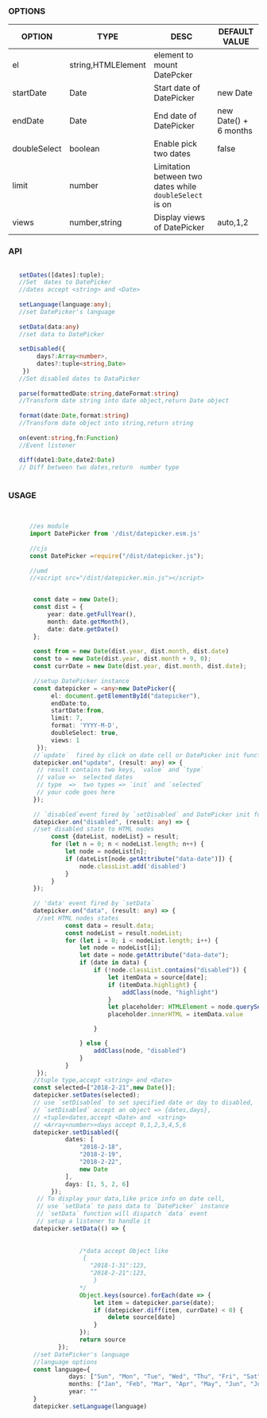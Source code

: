 
### OPTIONS

| OPTION       | TYPE               | DESC                                     | DEFAULT VALUE         |
|--------------|--------------------|------------------------------------------|-----------------------|
| el           | string,HTMLElement | element to mount DatePcker               |                       |
| startDate    | Date               | Start date of DatePicker                 | new Date              |
| endDate      | Date               | End date of DatePicker                   | new Date() + 6 months |
| doubleSelect | boolean            | Enable pick two dates                    | false                 |
| limit        | number             | Limitation between two dates while `doubleSelect` is on |                       |
| views        | number,string      | Display views of DatePicker              | auto,1,2              |
	
	
###  API


```typescript

   setDates([dates]:tuple);
   //Set  dates to DatePicker
   //dates accept <string> and <Date>
   
   setLanguage(language:any);
   //set DatePicker's language
   
   setData(data:any)
   //set data to DatePicker
   
   setDisabled({
        days?:Array<number>,
        dates?:tuple<string,Date>
    })
   //Set disabled dates to DataPicker
   
   parse(formattedDate:string,dateFormat:string)
   //Transform date string into date object,return Date object
   
   format(date:Date,format:string)
   //Transform date object into string,return string  
   
   on(event:string,fn:Function)
   //Event listener
   
   diff(date1:Date,date2:Date) 
   // Diff between two dates,return  number type 
    
```

### USAGE
```typescript

        
      //es module
      import DatePicker from '/dist/datepicker.esm.js'
      
      //cjs
      const DatePicker =require("/dist/datepicker.js");
      
      //umd
      //<script src="/dist/datepicker.min.js"></script>


       const date = new Date();
       const dist = {
           year: date.getFullYear(),
           month: date.getMonth(),
           date: date.getDate()
       };
       
       const from = new Date(dist.year, dist.month, dist.date)
       const to = new Date(dist.year, dist.month + 9, 0);
       const currDate = new Date(dist.year, dist.month, dist.date);
       
       //setup DatePicker instance
       const datepicker = <any>new DatePicker({
            el: document.getElementById("datepicker"),
            endDate:to,
            startDate:from,
            limit: 7,
            format: 'YYYY-M-D',
            doubleSelect: true,
            views: 1
        });
       //`update`  fired by click on date cell or DatePicker init function 
       datepicker.on("update", (result: any) => {
        // result contains two keys, `value` and `type`
        // value =>  selected dates
        // type  =>  two types => `init` and `selected`
        // your code goes here
       });
       
       // `disabled`event fired by `setDisabled` and DatePicker init function
       datepicker.on("disabled", (result: any) => {
       //set disabled state to HTML nodes
            const {dateList, nodeList} = result;
            for (let n = 0; n < nodeList.length; n++) {
                let node = nodeList[n];
                if (dateList[node.getAttribute("data-date")]) {
                    node.classList.add('disabled')
                }
            }
       });
       
       // 'data' event fired by `setData` 
       datepicker.on("data", (result: any) => {
        //set HTML nodes states
                const data = result.data;
                const nodeList = result.nodeList;
                for (let i = 0; i < nodeList.length; i++) {
                    let node = nodeList[i];
                    let date = node.getAttribute("data-date");
                    if (date in data) {
                        if (!node.classList.contains("disabled")) {
                            let itemData = source[date];
                            if (itemData.highlight) {
                                addClass(node, "highlight")
                            }
                            let placeholder: HTMLElement = node.querySelector(".placeholder");
                            placeholder.innerHTML = itemData.value

                        }

                    } else {
                        addClass(node, "disabled")
                    }
                }
        });
       //tuple type,accept <string> and <Date>
       const selected=["2018-2-21",new Date()];
       datepicker.setDates(selected);
       // use `setDisabled` to set specified date or day to disabled,
       // `setDisabled` accept an object => {dates,days},
       // <tuple>dates,accept <Date> and  <string>
       // <Array<number>>days accept 0,1,2,3,4,5,6
       datepicker.setDisabled({
                dates: [
                    "2018-2-18",
                    "2018-2-19",
                    "2018-2-22",
                    new Date
                ],
                days: [1, 5, 2, 6]
            });
        // To display your data,like price info on date cell, 
        // use `setData` to pass data to `DatePicker` instance
        // `setData` function will dispatch `data` event
        // setup a listener to handle it
       datepicker.setData(() => {
                    
                    
                    /*data accept Object like
                     {
                       "2018-1-31":123,
                       "2018-2-21":123,
                        }
                    */
                    Object.keys(source).forEach(date => {
                        let item = datepicker.parse(date);
                        if (datepicker.diff(item, currDate) < 0) {
                            delete source[date]
                        }
                    });
                    return source
              });
       //set DatePicker's language
       //language options 
       const language={
                 days: ["Sun", "Mon", "Tue", "Wed", "Thu", "Fri", "Sat"],
                 months: ["Jan", "Feb", "Mar", "Apr", "May", "Jun", "Jul", "Aug", "Sep", "Oct", "Nov", "Dec"],
                 year: "" 
       }
       datepicker.setLanguage(language)
       
       
       

```






	
	
	
	
	


